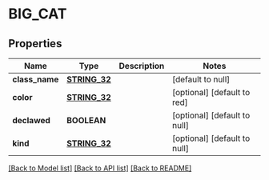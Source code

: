 # BIG_CAT

## Properties
Name | Type | Description | Notes
------------ | ------------- | ------------- | -------------
**class_name** | [**STRING_32**](STRING_32.md) |  | [default to null]
**color** | [**STRING_32**](STRING_32.md) |  | [optional] [default to red]
**declawed** | **BOOLEAN** |  | [optional] [default to null]
**kind** | [**STRING_32**](STRING_32.md) |  | [optional] [default to null]

[[Back to Model list]](../README.md#documentation-for-models) [[Back to API list]](../README.md#documentation-for-api-endpoints) [[Back to README]](../README.md)


